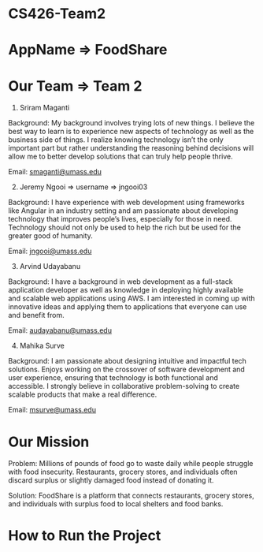 # CS426-Team2

# AppName => FoodShare

# Our Team => Team 2

1) Sriram Maganti

Background:
My background involves trying lots of new things. I believe the best way to learn is to experience new aspects of technology as well as the business side of things. I realize knowing technology isn’t the only important part but rather understanding the reasoning behind decisions will allow me to better develop solutions that can truly help people thrive.

Email: smaganti@umass.edu 

2) Jeremy Ngooi => username => jngooi03

Background:
I have experience with web development using frameworks like Angular in an industry setting and am passionate about developing technology that improves people’s lives, especially for those in need. Technology should not only be used to help the rich but be used for the greater good of humanity.

Email: jngooi@umass.edu 

3) Arvind Udayabanu

Background:
I have a background in web development as a full-stack application developer as well as knowledge in deploying highly available and scalable web applications using AWS. I am interested in coming up with innovative ideas and applying them to applications that everyone can use and benefit from.

Email: audayabanu@umass.edu 


4) Mahika Surve

Background:
I am passionate about designing intuitive and impactful tech solutions. Enjoys working on the crossover of software development and user experience, ensuring that technology is both functional and accessible. I strongly believe in collaborative problem-solving to create scalable products that make a real difference.

Email: msurve@umass.edu  


# Our Mission

Problem:
Millions of pounds of food go to waste daily while people struggle with food insecurity. Restaurants, grocery stores, and individuals often discard surplus or slightly damaged food instead of donating it.

Solution:
FoodShare is a platform that connects restaurants, grocery stores, and individuals with surplus food to local shelters and food banks.

# How to Run the Project 


